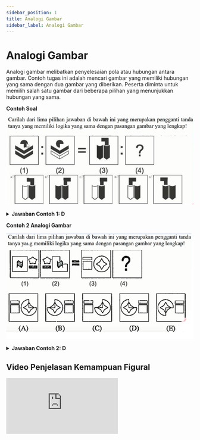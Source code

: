 ```yaml
---
sidebar_position: 1
title: Analogi Gambar
sidebar_label: Analogi Gambar
---
```




# Analogi Gambar
Analogi gambar melibatkan penyelesaian pola atau hubungan antara gambar. Contoh tugas ini adalah mencari gambar yang memiliki hubungan yang sama dengan dua gambar yang diberikan. Peserta diminta untuk memilih salah satu gambar dari beberapa pilihan yang menunjukkan hubungan yang sama.

**Contoh Soal**

![alt text](image-1.png)

<details>
<summary><strong>Jawaban Contoh 1: D</strong></summary>

</details>

**Contoh 2 Analogi Gambar**

![alt text](image.png)

<details>
<summary><strong>Jawaban Contoh 2: D</strong></summary>

</details>

## Video Penjelasan Kemampuan Figural

<div style={{ position: 'relative', paddingBottom: '56.25%', height: 0, overflow: 'hidden', maxWidth: '100%', height: 'auto' }}>
  <iframe 
    style={{ position: 'absolute', top: 0, left: 0, width: '100%', height: '100%' }} 
    src="https://www.youtube.com/embed/Wdm5EeJ3TNQ" 
    title="YouTube video player" 
    frameBorder="0" 
    allow="accelerometer; autoplay; clipboard-write; encrypted-media; gyroscope; picture-in-picture" 
    allowFullScreen
  />
</div>



